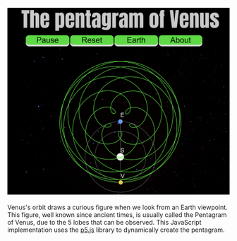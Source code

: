 ![Venus pentagram](pentagram.png)
<br>
<br>
Venus's orbit draws a curious figure when we look from an Earth viewpoint. This figure, well known since ancient times, is usually called the Pentagram of Venus, due to the 5 lobes that can be observed. This JavaScript implementation uses the [p5.js](https://p5js.org/) library to dynamically create the pentagram.
